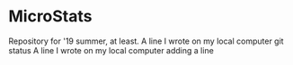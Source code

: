 # MicroStats
Repository for '19 summer, at least.
A line I wrote on my local computer git status
A line I wrote on my local computer
adding a line
